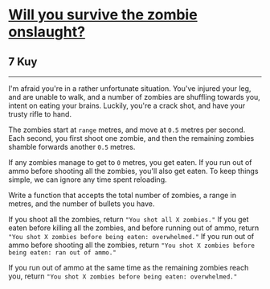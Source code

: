 <h1><a href="https://www.codewars.com/kata/5deeb1cc0d5bc9000f70aa74">Will you survive the zombie onslaught?</a></h1>
<h2>7 Kuy</h2>
<hr>
<p>I'm afraid you're in a rather unfortunate situation. 
You've injured your leg, and are unable to walk, and a number of zombies are shuffling towards you, 
intent on eating your brains. Luckily, you're a crack shot, and have your trusty rifle to hand.</p>
<p>The zombies start at <code>range</code> metres, and move at <code>0.5</code> metres per second. 
Each second, you first shoot one zombie, 
and then the remaining zombies shamble forwards another <code>0.5</code> metres.</p>
<p>If any zombies manage to get to <code>0</code> metres, you get eaten. 
If you run out of ammo before shooting all the zombies, you'll also get eaten. 
To keep things simple, we can ignore any time spent reloading.</p>
<p>Write a function that accepts the total number of zombies, a range in metres, and the number of bullets you have.</p>
<p>If you shoot all the zombies, return <code>"You shot all X zombies."</code> 
If you get eaten before killing all the zombies, and before running out of ammo, 
return <code>"You shot X zombies before being eaten: overwhelmed."</code> 
If you run out of ammo before shooting all the zombies, 
return <code>"You shot X zombies before being eaten: ran out of ammo."</code></p>
<p>If you run out of ammo at the same time as the remaining zombies reach you, 
return <code>"You shot X zombies before being eaten: overwhelmed."</code></p>